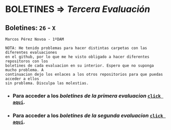 # BOLETINES => _Tercera Evaluación_
## Boletines: `26` - `X`

`Marcos Pérez Novoa - 1ºDAM`

```
NOTA: He tenido problemas para hacer distintas carpetas con las diferentes evaluaciones 
en el github, por lo que me he visto obligado a hacer diferentes repositoros con los 
boletines de cada evaluacion en su interior. Espero que no suponga mucho problema. A 
continuacion dejo los enlaces a los otros repositorios para que puedas acceder a ellos 
sin problema. Disculpa las molestias.
```
- ### Para acceder a los *boletines de la primera evaluacion* [`click aquí`](https://github.com/Endermaiter/BoletinesProgramacion1Evaluacion.git).
- ### Para acceder a los *boletines de la segunda evaluacion* [`click aquí`](https://github.com/Endermaiter/BoletinesProgramacion2Evaluacion.git).

